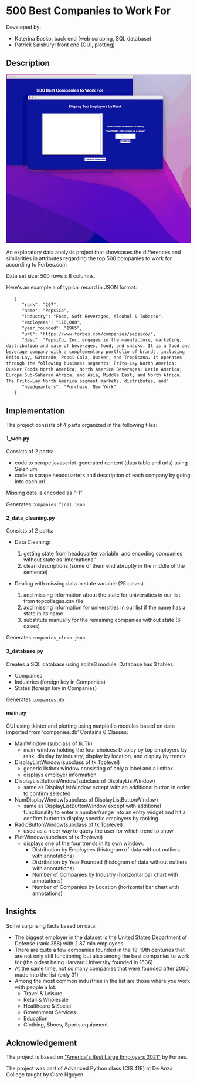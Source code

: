 # 500 Best Companies to Work For
Developed by:
- Katerina Bosko: back end (web scraping, SQL database)
- Patrick Salsbury: front end (GUI, plotting)

## Description
![](500_best_companies.mov.gif)

An exploratory data analysis project that showcases the differences and similarities in attributes regarding the top 500 companies to work for according to Forbes.com

Data set size: 500 rows x 8 columns.

Here's an example a of typical record in JSON format:
```
   {
      "rank": "207",
      "name": "PepsiCo",
      "industry": "Food, Soft Beverages, Alcohol & Tobacco",
      "employees": "116,000",
      "year_founded": "1965",
      "url": "https://www.forbes.com/companies/pepsico/",
      "desc": "PepsiCo, Inc. engages in the manufacture, marketing, distribution and sale of beverages, food, and snacks. It is a food and beverage company with a complementary portfolio of brands, including Frito-Lay, Gatorade, Pepsi-Cola, Quaker, and Tropicana. It operates through the following business segments: Frito-Lay North America; Quaker Foods North America; North America Beverages; Latin America; Europe Sub-Saharan Africa; and Asia, Middle East, and North Africa. The Frito-Lay North America segment markets, distributes, and"
      "headquarters": "Purchase, New York"
   }
```

## Implementation
The project consists of 4 parts organized in the following files:


#### 1_web.py
Consists of 2 parts: 
- code to scrape javascript-generated content (data table and urls) using Selenium
- code to scrape headquarters and description of each company by going into each url

Missing data is encoded as “-1”

Generates `companies_final.json`

#### 2_data_cleaning.py
Consists of 2 parts:
- Data Cleaning:
  1. getting state from headquarter variable  and encoding companies without state as ‘international’
  2. clean descriptions (some of them end abruptly in the middle of the sentence)

- Dealing with missing data in state variable (25 cases)
  1. add missing information about the state for universities in our list from topcolleges.csv file
  2. add missing information for universities in our list if the name has a state in its name
  3. substitute manually for the remaining companies without state (6 cases)
  
Generates `companies_clean.json`

#### 3_database.py
Creates a SQL database using sqlite3 module. Database has 3 tables:
 - Companies
 - Industries (foreign key in Companies)
 - States (foreign key in Companies)
 
Generates `companies.db`

#### main.py

GUI using tkinter and plotting using matplotlib modules based on data imported from ‘companies.db’
Contains 6 Classes:
 - MainWindow (subclass of tk.Tk)
   - main window holding the four choices: Display by top employers by rank, display by industry, display by location, and display by trends
 - DisplayListWindow(subclass of tk.Toplevel)
   - generic listbox window consisting of only a label and a listbox
   - displays employer information
- DisplayListButtonWindow(subclass of DisplayListWindow)
   - same as DisplayListWindow except with an additional button in order to confirm selected
- NumDisplayWindow(subclass of DisplayListButtonWindow)
  - same as DisplayListButtonWindow except with additional functionality to enter a number/range into an entry widget and hit a confirm button to display specific employers by ranking
- RadioButtonWindow(subclass of tk.Toplevel)
  - used as a nicer way to query the user for which trend to show
- PlotWindow(subclass of tk.Toplevel)
  - displays one of the four trends in its own window:
       - Distribution by Employees (histogram of data without outliers with annotations)
       - Distribution by Year Founded (histogram of data without outliers with annotations)
       - Number of Companies by Industry (horizontal bar chart with annotations)
       - Number of Companies by Location (horizontal bar chart with annotations)
       
## Insights
Some surprising facts based on data:
- The biggest employer in the dataset is the United States Department of Defense (rank 358) with 2.87 mln employees 
- There are quite a few companies founded in the 18-19th centuries that are not only still functioning but also among the best companies to work for (the oldest being Harvard University founded in 1636)
- At the same time, not so many companies that were founded after 2000 made into the list (only 31)
- Among the most common industries in the list are those where you work with people a lot: 
    - Travel & Leisure
    - Retail & Wholesale
    - Healthcare & Social 
    - Government Services
    - Education
    - Clothing, Shoes, Sports equipment

## Acknowledgement

The project is based on ["America's Best Large Employers 2021"](https://www.forbes.com/best-large-employers/) by Forbes.

The project was part of Advanced Python class (CIS 41B) at De Anza College taught by Clare Nguyen.


